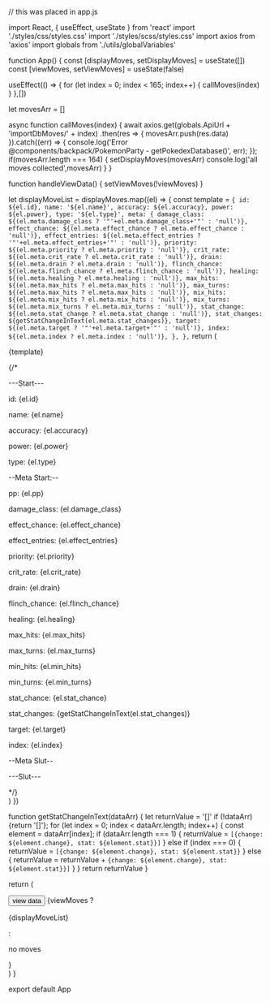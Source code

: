
// this was placed in app.js

import React, { useEffect, useState } from 'react'
import './styles/css/styles.css'
import './styles/scss/styles.css'
import axios from 'axios'
import globals from './utils/globalVariables'

function App() {
  const [displayMoves, setDisplayMoves] = useState([])
  const [viewMoves, setViewMoves] = useState(false)

  useEffect(() => {
    for (let index = 0; index < 165; index++) {
      callMoves(index)
    }
  },[])
  
  let movesArr = []

  async function callMoves(index) {
    await axios.get(globals.ApiUrl + 'importDbMoves/' + index)
        .then(res => {
          movesArr.push(res.data)
        }).catch((err) => {
          console.log('Error @components/backpack/PokemonParty - getPokedexDatabase()', err);
        });
    if(movesArr.length === 164) {
      setDisplayMoves(movesArr)
      console.log('all moves collected',movesArr)
    }
  }

  function handleViewData() {
    setViewMoves(!viewMoves)
  }

  let displayMoveList = displayMoves.map((el) => {
    const template = `{
      id: ${el.id},
      name: '${el.name}',
      accuracy: ${el.accuracy},
      power: ${el.power},
      type: '${el.type}',
      meta: {
        damage_class: ${(el.meta.damage_class ? '"'+el.meta.damage_class+'"' : 'null')},
        effect_chance: ${(el.meta.effect_chance ? el.meta.effect_chance : 'null')},
        effect_entries: ${(el.meta.effect_entries ? '"'+el.meta.effect_entries+'"' : 'null')},
        priority: ${(el.meta.priority ? el.meta.priority : 'null')},
        crit_rate: ${(el.meta.crit_rate ? el.meta.crit_rate : 'null')},
        drain: ${(el.meta.drain ? el.meta.drain : 'null')},
        flinch_chance: ${(el.meta.flinch_chance ? el.meta.flinch_chance : 'null')},
        healing: ${(el.meta.healing ? el.meta.healing : 'null')},
        max_hits: ${(el.meta.max_hits ? el.meta.max_hits : 'null')},
        max_turns: ${(el.meta.max_hits ? el.meta.max_hits : 'null')},
        mix_hits: ${(el.meta.mix_hits ? el.meta.mix_hits : 'null')},
        mix_turns: ${(el.meta.mix_turns ? el.meta.mix_turns : 'null')},
        stat_change: ${(el.meta.stat_change ? el.meta.stat_change : 'null')},
        stat_changes: ${getStatChangeInText(el.meta.stat_changes)},
        target: ${(el.meta.target ? '"'+el.meta.target+'"' : 'null')},
        index: ${(el.meta.index ? el.meta.index : 'null')},
      },
    },`
    return (
      <div>
        <p>
          {template}
        </p>
        {/* <p>---Start---</p>
        <p>id: {el.id}</p>
        <p>name: {el.name}</p>
        <p>accuracy: {el.accuracy}</p>
        <p>power: {el.power}</p>
        <p>type: {el.type}</p>
        <p>--Meta Start:--</p>
        <p>pp: {el.pp}</p>
        <p>damage_class: {el.damage_class}</p>
        <p>effect_chance: {el.effect_chance}</p>
        <p>effect_entries: {el.effect_entries}</p>
        <p>priority: {el.priority}</p>
        <p>crit_rate: {el.crit_rate}</p>
        <p>drain: {el.drain}</p>
        <p>flinch_chance: {el.flinch_chance}</p>
        <p>healing: {el.healing}</p>
        <p>max_hits: {el.max_hits}</p>
        <p>max_turns: {el.max_turns}</p>
        <p>min_hits: {el.min_hits}</p>
        <p>min_turns: {el.min_turns}</p>
        <p>stat_chance: {el.stat_chance}</p>
        <p>stat_changes: {getStatChangeInText(el.stat_changes)}</p>
        <p>target: {el.target}</p>
        <p>index: {el.index}</p>
        <p>--Meta Slut--</p>
        <p>---Slut---</p> */}
      </div>
    )
  })

  function getStatChangeInText(dataArr) {
    let returnValue = '[]'
    if (!dataArr) {return '[]'};
    for (let index = 0; index < dataArr.length; index++) {
      const element = dataArr[index];
      if (dataArr.length === 1) {
        returnValue = `[{change: ${element.change}, stat: ${element.stat}}]`
      } else if (index === 0) {
        returnValue = `[{change: ${element.change}, stat: ${element.stat}}`
      } else {
        returnValue = returnValue + `{change: ${element.change}, stat: ${element.stat}}]`
      }
    }
    return returnValue
  }

  return (
    <div>
      <button onClick={handleViewData}>view data</button>
      {viewMoves ? <p>{displayMoveList}</p> : <p>no moves</p>}
    </div>
  )
}

export default App
